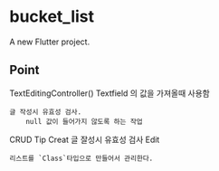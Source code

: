 # bucket_list

A new Flutter project.



## Point


TextEditingController()
    Textfield 의 값을 가져올때 사용함

    글 작성시 유효성 검사.
        null 값이 들어가지 않도록 하는 작업

CRUD Tip
    Creat
        글 잘성시 유효성 검사
    Edit


    리스트를 `Class`타입으로 만들어서 관리한다.

        